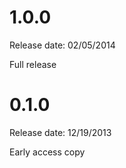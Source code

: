 # 1.0.0

Release date: 02/05/2014

Full release

# 0.1.0

Release date: 12/19/2013

Early access copy

